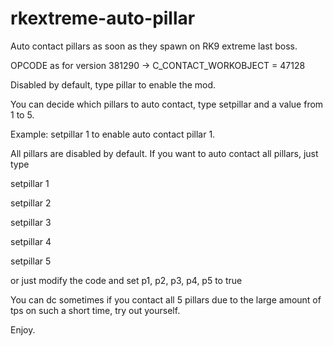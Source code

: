 # rkextreme-auto-pillar
Auto contact pillars as soon as they spawn on RK9 extreme last boss.

OPCODE as for version 381290 -> C_CONTACT_WORKOBJECT = 47128

Disabled by default, type pillar to enable the mod.

You can decide which pillars to auto contact, type setpillar and a value from 1 to 5.

Example: setpillar 1 to enable auto contact pillar 1.

All pillars are disabled by default.
If you want to auto contact all pillars, just type

setpillar 1

setpillar 2

setpillar 3

setpillar 4

setpillar 5


or just modify the code and set p1, p2, p3, p4, p5 to true

You can dc sometimes if you contact all 5 pillars due to the large amount of tps on such a short time, try out yourself.

Enjoy.

